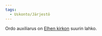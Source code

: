 ```yaml
---
tags:
  - Uskonto/Järjestö
---
```

Ordo auxiliarus on [Elhen kirkon](Elhen%20kirkko.md) suurin lahko.
